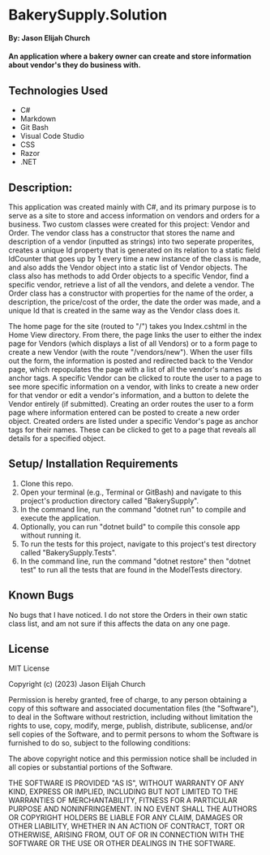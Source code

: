 #  BakerySupply.Solution

#### By: Jason Elijah Church

#### An application where a bakery owner can create and store information about vendor's they do business with.  

## Technologies Used
* C#
* Markdown
* Git Bash
* Visual Code Studio
* CSS
* Razor
* .NET

## Description:
This application was created mainly with C#, and its primary purpose is to serve as a site to store and access information on vendors and orders for a business. Two custom classes were created for this project: Vendor and Order. The vendor class has a constructor that stores the name and description of a vendor (inputted as strings) into two seperate properites, creates a unique Id property that is generated on its relation to a static field IdCounter that goes up by 1 every time a new instance of the class is made, and also adds the Vendor object into a static list of Vendor objects. The class also has methods to add Order objects to a specific Vendor, find a specific vendor, retrieve a list of all the vendors, and delete a vendor. The Order class has a constructor with properties for the name of the order, a description, the price/cost of the order, the date the order was made, and a unique Id that is created in the same way as the Vendor class does it.

The home page for the site (routed to "/") takes you Index.cshtml in the Home View directory. From there, the page links the user to either the index page for Vendors (which displays a list of all Vendors) or to a form page to create a new Vendor (with the route "/vendors/new"). When the user fills out the form, the information is posted and redirected back to the Vendor page, which repopulates the page with a list of all the vendor's names as anchor tags. A specific Vendor can be clicked to route the user to a page to see more specific information on a vendor, with links to create a new order for that vendor or edit a vendor's information, and a button to delete the Vendor entirely (if submitted). Creating an order routes the user to a form page where information entered can be posted to create a new order object. Created orders are listed under a specific Vendor's page as anchor tags for their names. These can be clicked to get to a page that reveals all details for a specified object. 

## Setup/ Installation Requirements

1. Clone this repo.
2. Open your terminal (e.g., Terminal or GitBash) and navigate to this project's production directory called "BakerySupply".
3. In the command line, run the command "dotnet run" to compile and execute the application.
4. Optionally, you can run "dotnet build" to compile this console app without running it.
5. To run the tests for this project, navigate to this project's test directory called "BakerySupply.Tests".
6. In the command line, run the command "dotnet restore" then "dotnet test" to run all the tests that are found in the ModelTests directory.

## Known Bugs

No bugs that I have noticed. I do not store the Orders in their own static class list, and am not sure if this affects the data on any one page.

## License

MIT License

Copyright (c) (2023) Jason Elijah Church

Permission is hereby granted, free of charge, to any person obtaining a copy
of this software and associated documentation files (the "Software"), to deal
in the Software without restriction, including without limitation the rights
to use, copy, modify, merge, publish, distribute, sublicense, and/or sell
copies of the Software, and to permit persons to whom the Software is
furnished to do so, subject to the following conditions:

The above copyright notice and this permission notice shall be included in all
copies or substantial portions of the Software.

THE SOFTWARE IS PROVIDED "AS IS", WITHOUT WARRANTY OF ANY KIND, EXPRESS OR
IMPLIED, INCLUDING BUT NOT LIMITED TO THE WARRANTIES OF MERCHANTABILITY,
FITNESS FOR A PARTICULAR PURPOSE AND NONINFRINGEMENT. IN NO EVENT SHALL THE
AUTHORS OR COPYRIGHT HOLDERS BE LIABLE FOR ANY CLAIM, DAMAGES OR OTHER
LIABILITY, WHETHER IN AN ACTION OF CONTRACT, TORT OR OTHERWISE, ARISING FROM,
OUT OF OR IN CONNECTION WITH THE SOFTWARE OR THE USE OR OTHER DEALINGS IN THE
SOFTWARE.
